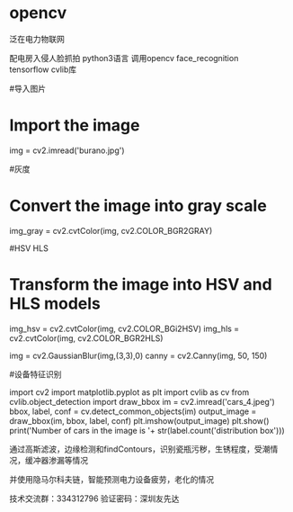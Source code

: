 # opencv
泛在电力物联网

配电房入侵人脸抓拍
python3语言
调用opencv face_recognition tensorflow cvlib库

#导入图片



# Import the image
img = cv2.imread('burano.jpg')

#灰度



# Convert the image into gray scale
img_gray = cv2.cvtColor(img, cv2.COLOR_BGR2GRAY)

#HSV HLS



# Transform the image into HSV and HLS models
img_hsv = cv2.cvtColor(img, cv2.COLOR_BGi2HSV)
img_hls = cv2.cvtColor(img, cv2.COLOR_BGR2HLS)

img = cv2.GaussianBlur(img,(3,3),0)
canny = cv2.Canny(img, 50, 150)

#设备特征识别

import cv2
import matplotlib.pyplot as plt
import cvlib as cv
from cvlib.object_detection import draw_bbox
im = cv2.imread('cars_4.jpeg')
bbox, label, conf = cv.detect_common_objects(im)
output_image = draw_bbox(im, bbox, label, conf)
plt.imshow(output_image)
plt.show()
print('Number of cars in the image is '+ str(label.count('distribution box')))



通过高斯滤波，边缘检测和findContours，识别瓷瓶污秽，生锈程度，受潮情况，缓冲器渗漏等情况

并使用隐马尔科夫链，智能预测电力设备疲劳，老化的情况

技术交流群：334312796
验证密码：深圳友先达
